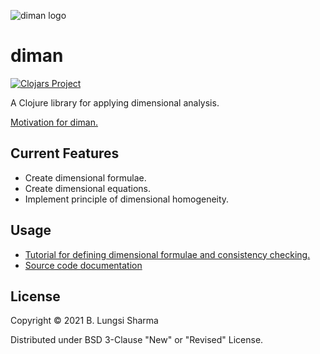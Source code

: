![diman logo](./resources/images/logo/diman.png)
# diman

[![Clojars Project](https://img.shields.io/clojars/v/diman.svg)](https://clojars.org/diman)

A Clojure library for applying dimensional analysis.

[Motivation for diman.](ProjectPlan.pdf)

## Current Features

- Create dimensional formulae.
- Create dimensional equations.
- Implement principle of dimensional homogeneity.

## Usage

- [Tutorial for defining dimensional formulae and consistency checking.](./doc/tutorial1.pdf)
- [Source code documentation](https://cljdoc.org/d/diman/diman/0.0.2-Alpha)


## License

Copyright © 2021 B. Lungsi Sharma

Distributed under BSD 3-Clause "New" or "Revised" License.
